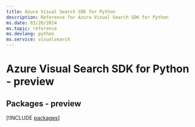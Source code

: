 ```yaml
---
title: Azure Visual Search SDK for Python
description: Reference for Azure Visual Search SDK for Python
ms.date: 03/20/2024
ms.topic: reference
ms.devlang: python
ms.service: visualsearch
---
```

# Azure Visual Search SDK for Python - preview
## Packages - preview
[!INCLUDE [packages](visual-search-index.md)]